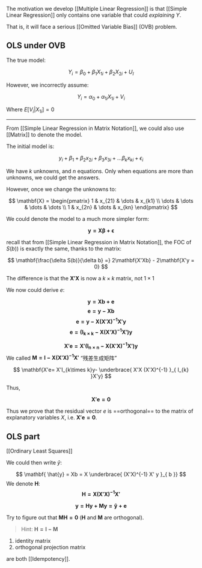 
The motivation we develop [[Multiple Linear Regression]] is that [[Simple Linear Regression]] only contains one variable that could *explaining* $Y$.

That is, it will face a serious [[Omitted Variable Bias]] (OVB) problem.

## OLS under OVB

The true model:

$$
Y_i = \beta_0 +\beta_1 X_{1i}+\beta_2 X_{2i}+U_I
$$

However, we incorrectly assume:

$$
Y_i = \alpha_0 +\alpha_{1i} X_{1i}+V_i
$$

Where $E[V_i|X_{1i}]=0$



---

From [[Simple Linear Regression in Matrix Notation]], we could also use [[Matrix]] to denote the model.

The initial model is:

$$
y_{i}+ \beta_{1}+\beta_{2}x_{2i}+\beta_{3}x_{3i}+\dots\beta_{k}x_{ki}+\epsilon_{i}
$$

We have $k$ unknowns, and $n$ equations. Only when equations are more than unknowns, we could get the answers.

However, once we change the unknowns to:

$$
\mathbf{X} = \begin{pmatrix}
1 & x_{21} & \dots & x_{k1} \\
\dots  & \dots & \dots & \dots \\
1 & x_{2n} & \dots & x_{kn}
\end{pmatrix}
$$

We could denote the model to a much more simpler form:

$$
\mathbf{y = X \beta + \epsilon}
$$

recall that from [[Simple Linear Regression in Matrix Notation]], the FOC of $S(b))$ is exactly the same, thanks to the matrix:

$$
\mathbf{\frac{\delta S(b)}{\delta b} =} 2\mathbf{X'Xb} - 2\mathbf{X'y = 0}
$$

The difference is that the $\mathbf{X'X}$ is now a $k \times k$ matrix, not $1 \times 1$

We now could derive $e$:

$$
\mathbf{y = Xb +e}
$$
$$
\mathbf{e = y -Xb}
$$
$$
\mathbf{e = y - X (X'X)^{-1}X' y}
$$
$$
\mathbf{e = (I_{k \times k} - X (X'X)^{-1}X' )y}
$$

$$
\mathbf{X'e= X'(I_{n \times n} - X (X'X)^{-1}X' )y}
$$
We called $\mathbf{M = I - X(X'X)^{-1}X'}$ “残差生成矩阵”

$$
\mathbf{X'e= X'I_{k\times k}y-  \underbrace{ X'X (X'X)^{-1} }_{ I_{k} }X'y}  
$$

Thus,

$$
\mathbf{X'e = 0}
$$


Thus we prove that the residual vector $e$ is ==orthogonal== to the matrix of explanatory variables $X$, i.e. $\mathbf{X'e = 0}$.

## OLS part

[[Ordinary Least Squares]]

We could then write $\hat{y}$:

$$
\mathbf{ \hat{y} = Xb = X \underbrace{ (X'X)^{-1} X' y }_{ b }} 
$$
We denote $\mathbf{H}$:
$$
\mathbf{H = X(X'X)^{-1}X'}
$$

$$
\mathbf{y=H y + My = \hat{y}+e}
$$

Try to figure out that $\mathbf{MH = 0}$ ($\mathbf{H}$ and $\mathbf{M}$ are orthogonal).

> Hint: $\mathbf{H = I - M}$

1. identity matrix
2. orthogonal projection matrix

are both [[Idempotency]].


